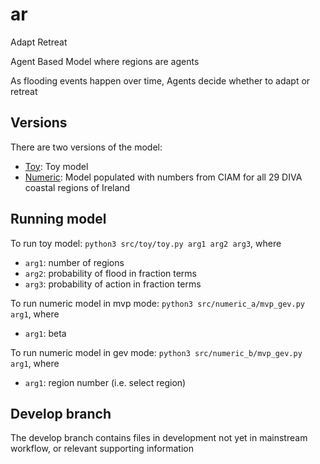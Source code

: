 # ar

Adapt Retreat

Agent Based Model where regions are agents

As flooding events happen over time, Agents decide whether to adapt or retreat


## Versions

There are two versions of the model:
* [Toy](./src/toy): Toy model
* [Numeric](./src/numeric): Model populated with numbers from CIAM for all 29 DIVA coastal regions of Ireland


## Running model

To run toy model: ``python3 src/toy/toy.py arg1 arg2 arg3``, where
* ``arg1``: number of regions
* ``arg2``: probability of flood in fraction terms
* ``arg3``: probability of action in fraction terms

To run numeric model in mvp mode: ``python3 src/numeric_a/mvp_gev.py arg1``, where
* ``arg1``: beta

To run numeric model in gev mode: ``python3 src/numeric_b/mvp_gev.py arg1``, where
* ``arg1``: region number (i.e. select region)


## Develop branch
The develop branch contains files in development not yet in mainstream workflow, or relevant supporting information